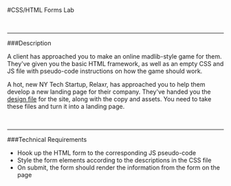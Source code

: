 #CSS/HTML Forms Lab


<br>

---


###Description

A client has approached you to make an online madlib-style game for them. They've given you the basic HTML framework, as well as an empty CSS and JS file with pseudo-code instructions on how the game should work. 


A hot, new NY Tech Startup, Relaxr, has approached you to help them develop a new landing page for their company. They've handed you the [design file](starter_code/design_file.txt) for the site, along with the copy and assets. You need to take these files and turn it into a landing page.


<br>

---


###Technical Requirements

- Hook up the HTML form to the corresponding JS pseudo-code
- Style the form elements according to the descriptions in the CSS file
- On submit, the form should render the information from the form on the page



